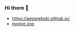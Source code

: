 ### Hi there 👋

- https://aezarebski.github.io/
- [evolve.zoo](http://evolve.zoo.ox.ac.uk/Evolve/Alex_Zarebski.html)

<!--
**aezarebski/aezarebski** is a ✨ _special_ ✨ repository because its `README.md` (this file) appears on your GitHub profile.

Here are some ideas to get you started:

- 🔭 I’m currently working on ...
- 🌱 I’m currently learning ...
- 👯 I’m looking to collaborate on ...
- 🤔 I’m looking for help with ...
- 💬 Ask me about ...
- 📫 How to reach me: ...
- 😄 Pronouns: ...
- ⚡ Fun fact: ...
-->
